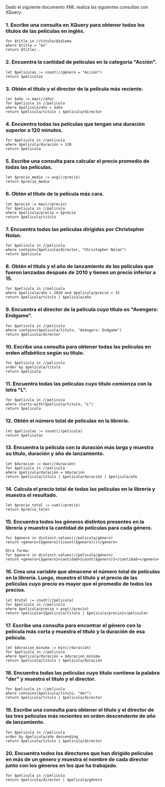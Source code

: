 Dado el siguiente documento XML realiza las siguientes consultas con XQuery: 

### 1. Escribe una consulta en XQuery para obtener todos los títulos de las películas en inglés.
```
for $title in //titulo/@idioma
where $title = "en"
return $title/..
``` 
### 2. Encuentra la cantidad de películas en la categoría "Acción". 
```
let $peliculas := count(//género = "Acción")
return $peliculas
``` 
### 3. Obtén el título y el director de la película más reciente. 
```
let $año := max(//año)
for $pelicula in //pelicula
where $pelicula/año = $año
return $pelicula/titulo | $pelicula/director
``` 
### 4. Encuentra todas las películas que tengan una duración superior a 120 minutos. 
```
for $pelicula in //pelicula
where $pelicula/duración > 120
return $pelicula
``` 
### 5. Escribe una consulta para calcular el precio promedio de todas las películas. 
```
let $precio_medio := avg(//precio)
return $precio_medio
``` 
### 6. Obtén el título de la película más cara. 
```
let $precio := max(//precio)
for $pelicula in //pelicula
where $pelicula/precio = $precio
return $pelicula/titulo
``` 
### 7. Encuentra todas las películas dirigidas por Christopher Nolan. 
```
for $pelicula in //pelicula
where contains($pelicula/director, "Christopher Nolan")
return $pelicula
``` 
### 8. Obtén el título y el año de lanzamiento de las películas que fueron lanzadas después de 2010 y tienen un precio inferior a 15. 
```
for $pelicula in //pelicula
where $pelicula/año > 2010 and $pelicula/precio < 15
return $pelicula/titulo | $pelicula/año
``` 
### 9. Encuentra el director de la película cuyo título es "Avengers: Endgame". 
```
for $pelicula in //pelicula
where contains($pelicula/titulo, "Avengers: Endgame")
return $pelicula/director
``` 
### 10. Escribe una consulta para obtener todas las películas en orden alfabético según su título. 
```
for $pelicula in //pelicula
order by $pelicula/titulo
return $pelicula
``` 
### 11. Encuentra todas las películas cuyo título comienza con la letra "L". 
```
for $pelicula in //pelicula
where starts-with($pelicula/titulo, "L")
return $pelicula
``` 
### 12. Obtén el número total de películas en la librería. 
```
let $peliculas := count(//pelicula)
return $peliculas
``` 
### 13. Encuentra la película con la duración más larga y muestra su título, duración y año de lanzamiento. 
```
let $duracion := max(//duración)
for $pelicula in //pelicula
where $pelicula/duración = $duracion
return $pelicula/titulo | $pelicula/duración | $pelicula/año
``` 
### 14. Calcula el precio total de todas las películas en la librería y muestra el resultado. 
```
let $precio_total := sum(//precio)
return $precio_total
``` 
### 15. Encuentra todos los géneros distintos presentes en la librería y muestra la cantidad de películas para cada género. 
```
for $genero in distinct-values(//pelicula/género)
return <genero>{$genero}({count($genero)})</genero>

Otra forma:
for $genero in distinct-values(//pelicula/género)
return <genero>{$genero}<cantidad>{count($genero)}</cantidad></genero>
``` 
### 16. Crea una variable que almacene el número total de películas en la librería. Luego, muestra el título y el precio de las películas cuyo precio es mayor que el promedio de todos los precios. 
```
let $total := count(//pelicula)
for $pelicula in //pelicula
where $pelicula/precio > avg(//precio)
return <pelicula>{$pelicula/titulo | $pelicula/precio}</pelicula>
``` 
### 17. Escribe una consulta para encontrar el género con la película más corta y muestra el título y la duración de esa película. 
```
let $duracion_minima := min(//duración)
for $pelicula in //pelicula
where $pelicula/duración = $duracion_minima
return $pelicula/titulo | $pelicula/duración
``` 
### 18. Encuentra todas las películas cuyo título contiene la palabra "der" y muestra el título y el director. 
```
for $pelicula in //pelicula
where contains($pelicula/titulo, "der")
return $pelicula/titulo | $pelicula/director
``` 
### 19. Escribe una consulta para obtener el título y el director de las tres películas más recientes en orden descendente de año de lanzamiento. 
```
for $pelicula in //pelicula
order by $pelicula/año descending
return $pelicula/titulo | $pelicula/director
``` 
### 20. Encuentra todos los directores que han dirigido películas en más de un género y muestra el nombre de cada director junto con los géneros en los que ha trabajado. 
```
for $pelicula in //pelicula
return $pelicula/director | $pelicula/género
``` 